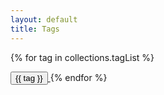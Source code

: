 ```yaml
---
layout: default
title: Tags
---
```


{% for tag in collections.tagList %}

<span>
    <a href="/tags/{{ tag }}"><button class="bg-white hover:bg-amber-500 text-stone-800 font-semibold py-2 px-4 border border-stone-400 rounded-full shadow mr-6 mb-4">
        {{ tag }}
    </button>
    </a>
</span>
{% endfor %}